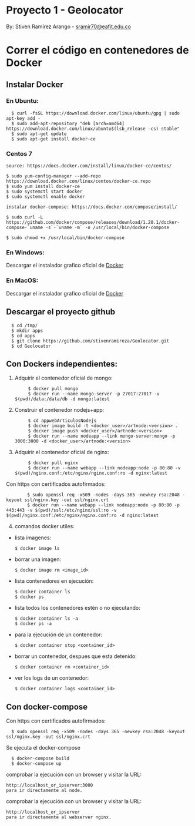 # Proyecto 1 - Geolocator

By: Stiven Ramírez Arango - sramir70@eafit.edu.co

# Correr el código en contenedores de Docker

## Instalar Docker

### En Ubuntu:

      $ curl -fsSL https://download.docker.com/linux/ubuntu/gpg | sudo apt-key add -
      $ sudo add-apt-repository "deb [arch=amd64] https://download.docker.com/linux/ubuntu$(lsb_release -cs) stable"
      $ sudo apt-get update
      $ sudo apt-get install docker-ce

### Centos 7

    source: https://docs.docker.com/install/linux/docker-ce/centos/
    
    $ sudo yum-config-manager --add-repo https://download.docker.com/linux/centos/docker-ce.repo
    $ sudo yum install docker-ce
    $ sudo systemctl start docker
    $ sudo systemctl enable docker

    instalar docker-compose: https://docs.docker.com/compose/install/

    $ sudo curl -L https://github.com/docker/compose/releases/download/1.20.1/docker-compose-`uname -s`-`uname -m` -o /usr/local/bin/docker-compose

    $ sudo chmod +x /usr/local/bin/docker-compose

### En Windows:

Descargar el instalador grafico oficial de [Docker](https://docs.docker.com/docker-for-windows/install/)

### En MacOS:

Descargar el instalador grafico oficial de [Docker](https://docs.docker.com/docker-for-mac/install/)

## Descargar el proyecto github

      $ cd /tmp/
      $ mkdir apps
      $ cd apps
      $ git clone https://github.com/stivenramireza/Geolocator.git
      $ cd Geolocator

## Con Dockers independientes:

1. Adquirir el contenedor oficial de mongo:

            $ docker pull mongo
            $ docker run --name mongo-server -p 27017:27017 -v $(pwd)/data:/data/db -d mongo:latest

2. Construir el contenedor nodejs+app:

            $ cd appwebArticulosNodejs
            $ docker image build -t <docker_user>/artnode:<version> .
            $ docker image push <docker_user>/artnode:<version>
            $ docker run --name nodeapp --link mongo-server:mongo -p 3000:3000 -d <docker_user>/artnode:<version>

3. Adquirir el contenedor oficial de nginx:

            $ docker pull nginx
            $ docker run --name webapp --link nodeapp:node -p 80:80 -v $(pwd)/nginx.conf:/etc/nginx/nginx.conf:ro -d nginx:latest

Con https con certificados autofirmados:

            $ sudo openssl req -x509 -nodes -days 365 -newkey rsa:2048 -keyout ssl/nginx.key -out ssl/nginx.crt
            $ docker run --name webapp --link nodeapp:node -p 80:80 -p 443:443 -v $(pwd)/ssl:/etc/nginx/ssl:ro -v $(pwd)/nginx.conf:/etc/nginx/nginx.conf:ro -d nginx:latest

4. comandos docker utiles:

* lista imagenes:

      $ docker image ls

* borrar una imagen:

      $ docker image rm <image_id>


* lista contenedores en ejecución: 

      $ docker container ls
      $ docker ps
  
* lista todos los contenedores estén o no ejecutando:

      $ docker container ls -a
      $ docker ps -a

* para la ejecución de un contenedor:

      $ docker container stop <container_id> 

* borrar un contenedor, despues que esta detenido:

      $ docker container rm <container_id> 

* ver los logs de un contenedor:

      $ docker container logs <container_id> 

## Con docker-compose

Con https con certificados autofirmados:

      $ sudo openssl req -x509 -nodes -days 365 -newkey rsa:2048 -keyout ssl/nginx.key -out ssl/nginx.crt

Se ejecuta el docker-compose

      $ docker-compose build
      $ docker-compose up

comprobar la ejecución con un browser y visitar la URL:

    http://localhost_or_ipserver:3000
    para ir directamente al node.

comprobar la ejecución con un browser y visitar la URL:

    http://localhost_or_ipserver
    para ir directamente al webserver nginx.